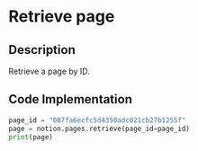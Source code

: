# Retrieve page 


## Description

Retrieve a page by ID.

## Code Implementation

```python
page_id = "087fa6ecfc5d4350adc021cb27b1255f"
page = notion.pages.retrieve(page_id=page_id)
print(page)
```
